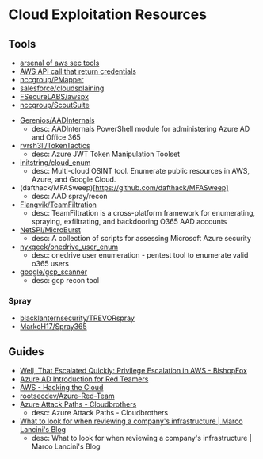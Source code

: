 # Cloud Exploitation Resources

## Tools
* [arsenal of aws sec tools](https://github.com/toniblyx/my-arsenal-of-aws-security-tools)
* [AWS API call that return credentials](https://gist.github.com/kmcquade/33860a617e651104d243c324ddf7992a)
* [nccgroup/PMapper](https://github.com/nccgroup/PMapper)
* [salesforce/cloudsplaining](https://github.com/salesforce/cloudsplaining)
* [FSecureLABS/awspx](https://github.com/FSecureLABS/awspx)
* [nccgroup/ScoutSuite](https://github.com/nccgroup/ScoutSuite)
- [Gerenios/AADInternals](https://github.com/Gerenios/AADInternals)
    - desc: AADInternals PowerShell module for administering Azure AD and Office 365
- [rvrsh3ll/TokenTactics](https://github.com/rvrsh3ll/TokenTactics)
    - desc: Azure JWT Token Manipulation Toolset
- [initstring/cloud_enum](https://github.com/initstring/cloud_enum)
    - desc: Multi-cloud OSINT tool. Enumerate public resources in AWS, Azure, and Google Cloud.
- (dafthack/MFASweep)[https://github.com/dafthack/MFASweep]
    - desc: AAD spray/recon
- [Flangvik/TeamFiltration](https://github.com/Flangvik/TeamFiltration)
    - desc: TeamFiltration is a cross-platform framework for enumerating, spraying, exfiltrating, and backdooring O365 AAD accounts
- [NetSPI/MicroBurst](https://github.com/NetSPI/MicroBurst)
    - desc: A collection of scripts for assessing Microsoft Azure security
- [nyxgeek/onedrive_user_enum](https://github.com/nyxgeek/onedrive_user_enum)
    - desc: onedrive user enumeration - pentest tool to enumerate valid o365 users
- [google/gcp_scanner](https://github.com/google/gcp_scanner)
    - desc: gcp recon tool
    
### Spray
- [blacklanternsecurity/TREVORspray](https://github.com/blacklanternsecurity/TREVORspray)
- [MarkoH17/Spray365](https://github.com/MarkoH17/Spray365)

## Guides
* [Well, That Escalated Quickly: Privilege Escalation in AWS - BishopFox](https://bishopfox.com/blog/privilege-escalation-in-aws)
* [Azure AD Introduction for Red Teamers](https://www.synacktiv.com/en/publications/azure-ad-introduction-for-red-teamers.html)
* [AWS - Hacking the Cloud](https://hackingthe.cloud/aws/)
* [rootsecdev/Azure-Red-Team](https://github.com/rootsecdev/Azure-Red-Team)
* [Azure Attack Paths - Cloudbrothers](https://cloudbrothers.info/en/azure-attack-paths/)
    - desc: Azure Attack Paths - Cloudbrothers
* [What to look for when reviewing a company's infrastructure | Marco Lancini's Blog](https://blog.marcolancini.it/2022/blog-cloud-security-infrastructure-review/)
    - desc: What to look for when reviewing a company's infrastructure | Marco Lancini's Blog